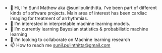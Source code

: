 - 👋 Hi, I’m Sunil Mathew aka @sunilpulinthitta. I've been part of different kinds of software projects. Main area of interest has been cardiac imaging for treatment of arrhythmias.
- 👀 I’m interested in interpretable machine learning models.
- 🌱 I’m currently learning Bayesian statistics & probabilistic machine learning
- 💞️ I’m looking to collaborate on Machine learning research
- 📫 How to reach me sunil.pulinthitta@gmail.com

<!---
sunilpulinthitta/sunilpulinthitta is a ✨ special ✨ repository because its `README.md` (this file) appears on your GitHub profile.
You can click the Preview link to take a look at your changes.
--->
